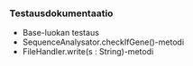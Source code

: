 ### Testausdokumentaatio
- Base-luokan testaus
- SequenceAnalysator.checkIfGene()-metodi
- FileHandler.write(s : String)-metodi
